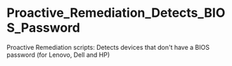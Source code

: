 # Proactive_Remediation_Detects_BIOS_Password
Proactive Remediation scripts: Detects devices that don't have a BIOS password (for Lenovo, Dell and HP)

